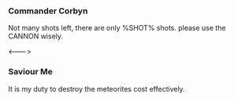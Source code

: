 ### Commander Corbyn

Not many shots left, there are only %SHOT% shots. please use the CANNON wisely.

<--->

### Saviour Me
<!-- __ALIGN_RIGHT__ -->

It is my duty to destroy the meteorites cost effectively.